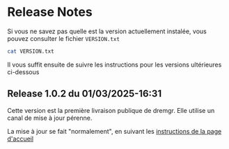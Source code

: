# Release Notes

Si vous ne savez pas quelle est la version actuellement instalée, vous pouvez
consulter le fichier `VERSION.txt`
~~~sh
cat VERSION.txt
~~~

Il vous suffit ensuite de suivre les instructions pour les versions ultérieures ci-dessous

## Release 1.0.2 du 01/03/2025-16:31

Cette version est la première livraison publique de dremgr. Elle utilise un
canal de mise à jour pérenne.

La mise à jour se fait "normalement", en suivant les
[instructions de la page d'accueil](README.md)
